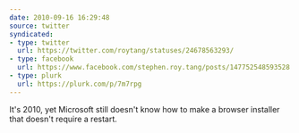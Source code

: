 ```yaml
---
date: 2010-09-16 16:29:48
source: twitter
syndicated:
- type: twitter
  url: https://twitter.com/roytang/statuses/24678563293/
- type: facebook
  url: https://www.facebook.com/stephen.roy.tang/posts/147752548593528
- type: plurk
  url: https://plurk.com/p/7m7rpg
---
```


It's 2010, yet Microsoft still doesn't know how to make a browser installer that doesn't require a restart.